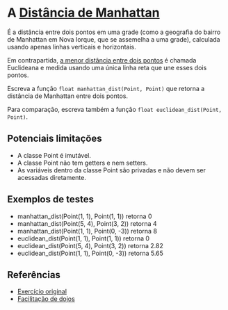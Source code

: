 # A [Distância de Manhattan](https://pt.wikipedia.org/wiki/Geometria_do_t%C3%A1xi)
É a distância entre dois pontos em uma grade (como a geografia do bairro de Manhattan em Nova Iorque, que se assemelha a uma grade), calculada usando apenas linhas verticais e horizontais.

Em contrapartida, [a menor distância entre dois pontos](https://brasilescola.uol.com.br/matematica/distancia-entre-dois-pontos.htm) é chamada Euclideana e medida usando uma única linha reta que une esses dois pontos.

Escreva a função `float manhattan_dist(Point, Point)` que retorna a distância de Manhattan entre dois pontos.

Para comparação, escreva também a função `float euclidean_dist(Point, Point)`.

## Potenciais limitações
- A classe Point é imutável.
- A classe Point não tem getters e nem setters.
- As variáveis dentro da classe Point são privadas e não devem ser acessadas diretamente.

## Exemplos de testes
- manhattan_dist(Point(1, 1), Point(1, 1)) retorna 0
- manhattan_dist(Point(5, 4), Point(3, 2)) retorna 4
- manhattan_dist(Point(1, 1), Point(0, -3)) retorna 8
- euclidean_dist(Point(1, 1), Point(1, 1)) retorna 0
- euclidean_dist(Point(5, 4), Point(3, 2)) retorna 2.82
- euclidean_dist(Point(1, 1), Point(0, -3)) retorna 5.65

## Referências
- [Exercício original](https://codingdojo.org/kata/manhattan-distance/)
- [Facilitação de dojos](https://github.com/lula42/42Labs/blob/main/dojos.md)
